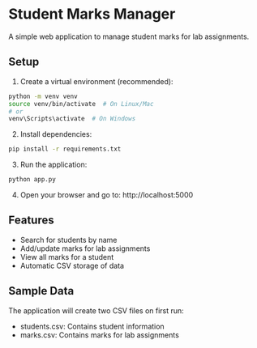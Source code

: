 # Student Marks Manager

A simple web application to manage student marks for lab assignments.

## Setup

1. Create a virtual environment (recommended):
```bash
python -m venv venv
source venv/bin/activate  # On Linux/Mac
# or
venv\Scripts\activate  # On Windows
```

2. Install dependencies:
```bash
pip install -r requirements.txt
```

3. Run the application:
```bash
python app.py
```

4. Open your browser and go to: http://localhost:5000

## Features

- Search for students by name
- Add/update marks for lab assignments
- View all marks for a student
- Automatic CSV storage of data

## Sample Data

The application will create two CSV files on first run:
- students.csv: Contains student information
- marks.csv: Contains marks for lab assignments
